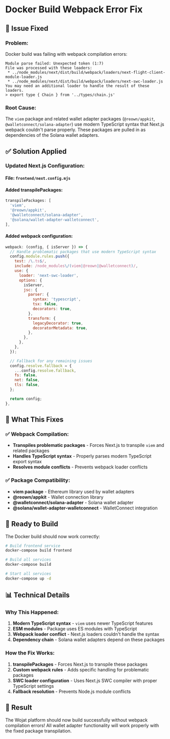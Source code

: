 # Docker Build Webpack Error Fix

## 🔧 **Issue Fixed**

### **Problem:**
Docker build was failing with webpack compilation errors:
```
Module parse failed: Unexpected token (1:7)
File was processed with these loaders:
 * ../node_modules/next/dist/build/webpack/loaders/next-flight-client-module-loader.js   
 * ../node_modules/next/dist/build/webpack/loaders/next-swc-loader.js
You may need an additional loader to handle the result of these loaders.
> export type { Chain } from '../types/chain.js'
```

### **Root Cause:**
The `viem` package and related wallet adapter packages (`@reown/appkit`, `@walletconnect/solana-adapter`) use modern TypeScript syntax that Next.js webpack couldn't parse properly. These packages are pulled in as dependencies of the Solana wallet adapters.

## ✅ **Solution Applied**

### **Updated Next.js Configuration:**

#### **File:** `frontend/next.config.mjs`

#### **Added transpilePackages:**
```javascript
transpilePackages: [
  'viem',
  '@reown/appkit',
  '@walletconnect/solana-adapter',
  '@solana/wallet-adapter-walletconnect',
],
```

#### **Added webpack configuration:**
```javascript
webpack: (config, { isServer }) => {
  // Handle problematic packages that use modern TypeScript syntax
  config.module.rules.push({
    test: /\.ts$/,
    include: /node_modules\/(viem|@reown|@walletconnect)/,
    use: {
      loader: 'next-swc-loader',
      options: {
        isServer,
        jsc: {
          parser: {
            syntax: 'typescript',
            tsx: false,
            decorators: true,
          },
          transform: {
            legacyDecorator: true,
            decoratorMetadata: true,
          },
        },
      },
    },
  });

  // Fallback for any remaining issues
  config.resolve.fallback = {
    ...config.resolve.fallback,
    fs: false,
    net: false,
    tls: false,
  };

  return config;
},
```

## 🚀 **What This Fixes**

### **✅ Webpack Compilation:**
- **Transpiles problematic packages** - Forces Next.js to transpile `viem` and related packages
- **Handles TypeScript syntax** - Properly parses modern TypeScript export syntax
- **Resolves module conflicts** - Prevents webpack loader conflicts

### **✅ Package Compatibility:**
- **viem package** - Ethereum library used by wallet adapters
- **@reown/appkit** - Wallet connection library
- **@walletconnect/solana-adapter** - Solana wallet adapter
- **@solana/wallet-adapter-walletconnect** - WalletConnect integration

## 🎯 **Ready to Build**

The Docker build should now work correctly:

```bash
# Build frontend service
docker-compose build frontend

# Build all services
docker-compose build

# Start all services
docker-compose up -d
```

## 📊 **Technical Details**

### **Why This Happened:**
1. **Modern TypeScript syntax** - `viem` uses newer TypeScript features
2. **ESM modules** - Package uses ES modules with TypeScript
3. **Webpack loader conflict** - Next.js loaders couldn't handle the syntax
4. **Dependency chain** - Solana wallet adapters depend on these packages

### **How the Fix Works:**
1. **transpilePackages** - Forces Next.js to transpile these packages
2. **Custom webpack rules** - Adds specific handling for problematic packages
3. **SWC loader configuration** - Uses Next.js SWC compiler with proper TypeScript settings
4. **Fallback resolution** - Prevents Node.js module conflicts

## 🎉 **Result**

The Wojat platform should now build successfully without webpack compilation errors! All wallet adapter functionality will work properly with the fixed package transpilation.
